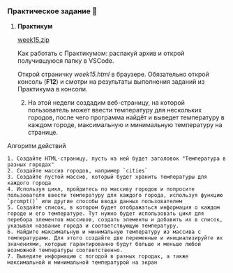 ### Практическое задание 💎

1. **Практикум**
    
    [week15.zip](https://s3-us-west-2.amazonaws.com/secure.notion-static.com/24852cb7-1b60-4881-931e-15c99f9d0dcd/week15.zip)
    
    Как работать с Практикумом: распакуй архив и открой получившуюся папку в VSCode.
    
    Открой страничку *week15.html* в браузере. Обязательно открой консоль (**F12**) и смотри на результаты выполнения заданий из Практикума в консоли.

    2. На этой недели создадим веб-страницу, на которой пользователь может ввести температуру для нескольких городов, после чего программа найдёт и выведет температуру в каждом городе, максимальную и минимальную температуру на странице.
    
Алгоритм действий
    
    1. Создайте HTML-страницу, пусть на ней будет заголовок "Температура в разных городах"
    2. Создайте массив городов, например `cities`
    3. Создайте пустой массив, который будет хранить температуры для каждого города
    4. Используя цикл, пройдитесь по массиву городов и попросите пользователя ввести температуру для каждого города, используя функцию `prompt()` или другие способы ввода данных пользователем 
    5. Создайте список, в котором будет отображаться информация о каждом городе и его температуре. Тут нужно будет использовать цикл для перебора элементов массивов, создать элементы и добавить их в список, указывая название города и соответствующую температуру.
    6. Найдите максимальную и минимальную температуру из массива с температурами. Для этого создайте две переменные и инициализируйте их значениями, которые гарантированно будут больше и меньше любой возможной температуры соответственно.
    7. Выведите информацию с погодой в разных городах, а также максимальной и минимальной температурой на экран